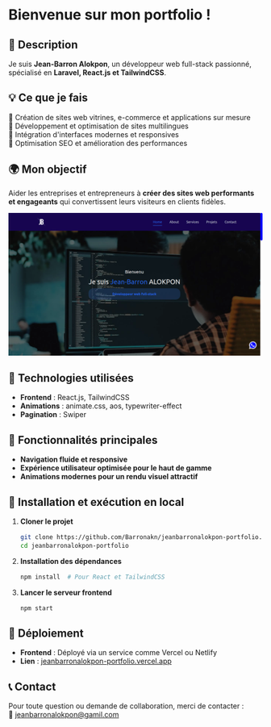 # Bienvenue sur mon portfolio !  

## 📌 Description  
Je suis **Jean-Barron Alokpon**, un développeur web full-stack passionné, spécialisé en **Laravel, React.js et TailwindCSS**.  

## 💡 Ce que je fais  
🔹 Création de sites web vitrines, e-commerce et applications sur mesure  
🔹 Développement et optimisation de sites multilingues  
🔹 Intégration d'interfaces modernes et responsives  
🔹 Optimisation SEO et amélioration des performances  

## 🌍 Mon objectif  
Aider les entreprises et entrepreneurs à **créer des sites web performants et engageants** qui convertissent leurs visiteurs en clients fidèles.  


![](<public/Capture d’écran du 2025-02-16 05-14-12.png>)

## 🚀 Technologies utilisées  
- **Frontend** : React.js, TailwindCSS  
- **Animations** : animate.css, aos, typewriter-effect
- **Pagination** : Swiper

## 🎨 Fonctionnalités principales  
- **Navigation fluide et responsive**  
- **Expérience utilisateur optimisée pour le haut de gamme**  
- **Animations modernes pour un rendu visuel attractif**  

## 🔧 Installation et exécution en local  
1. **Cloner le projet**  
   ```bash
   git clone https://github.com/Barronakn/jeanbarronalokpon-portfolio.git
   cd jeanbarronalokpon-portfolio
   ```

2. **Installation des dépendances**  
   ```bash
   npm install  # Pour React et TailwindCSS
   ```

3. **Lancer le serveur frontend**  
   ```bash
   npm start
   ```

## 📌 Déploiement  
- **Frontend** : Déployé via un service comme Vercel ou Netlify  
- **Lien** : [jeanbarronalokpon-portfolio.vercel.app](jeanbarronalokpon-portfolio.vercel.app)

## 📞 Contact  
Pour toute question ou demande de collaboration, merci de contacter :  
📧 jeanbarronalokpon@gamil.com
